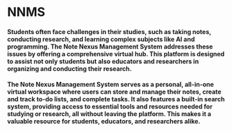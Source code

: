 # NNMS
#### Students often face challenges in their studies, such as taking notes, conducting research, and learning complex subjects like AI and programming. The Note Nexus Management System addresses these issues by offering a comprehensive virtual hub. This platform is designed to assist not only students but also educators and researchers in organizing and conducting their research.

#### The Note Nexus Management System serves as a personal, all-in-one virtual workspace where users can store and manage their notes, create and track to-do lists, and complete tasks. It also features a built-in search system, providing access to essential tools and resources needed for studying or research, all without leaving the platform. This makes it a valuable resource for students, educators, and researchers alike.
